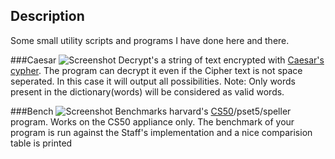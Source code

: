 Description
--------------
Some small utility scripts and programs I have done here and there.

###Caesar
![Screenshot](http://i.imgur.com/N9EjT5e.png)
Decrypt's a string of text encrypted with [Caesar's cypher](http://en.wikipedia.org/wiki/Caesar_cipher). The program can
decrypt it even if the Cipher text is not space seperated. In this case it will output all possibilities. Note: Only words
present in the dictionary(words) will be considered as valid words.

###Bench
![Screenshot](http://i.imgur.com/SKOz79G.png)
Benchmarks harvard's [CS50](https://www.cs50.net/)/pset5/speller program. Works on the CS50 appliance only.
The benchmark of your program is run against the Staff's implementation and a nice comparision table is printed

